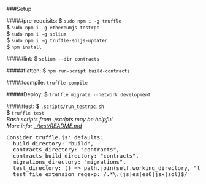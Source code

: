 ###Setup

#####pre-requisits:
$ `sudo npm i -g truffle` <br />
$ `sudo npm i -g ethereumjs-testrpc` <br />
$ `sudo npm i -g solium` <br/>
$ `sudo npm i -g truffle-soljs-updater`<br>
$ `npm install` <br />


#####lint:
$ `solium --dir contracts`

#####flatten:
$ `npm run-script build-contracts`
 

#####compile:
`truffle compile`

#####Deploy:
$ `truffle migrate --network development`

#####test:
$ `.scripts/run_testrpc.sh`<br/>
$ `truffle test`<br/>
_Bash scripts from ./scripts may be helpful._<br/>
_More info: <a href="../test/README.md">../test/README.md</a>_<br/>

<pre>
Consider truffle.js' defaults:
  build_directory: "build",
  contracts_directory: "contracts",
  contracts_build_directory: "contracts",
  migrations_directory: "migrations",
  test_directory: () => path.join(self.working_directory, "test"),
  test_file_extension_regexp: /.*\.(js|es|es6|jsx|sol)$/
</pre>
